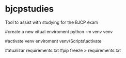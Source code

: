 # bjcpstudies
Tool to assist with studying for the BJCP exam

#create a new vitual enviroment
python -m venv venv

#activate venv enviroment
venv\Scripts\activate

#atualizar requirements.txt
#pip freeze > requirements.txt
